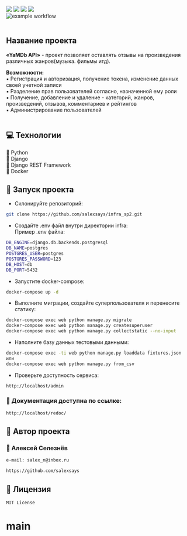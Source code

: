 ![](https://img.shields.io/badge/Python-3.7.5-blue) 
![](https://img.shields.io/badge/Django-2.2.16-green)
![](https://img.shields.io/badge/DjangoRestFramework-3.12.4-red)
![](https://img.shields.io/badge/Docker-3.8-yellow)
<br>
![example workflow](https://github.com/salexsays/yamdb_final/actions/workflows/yamdb_workflow.yml/badge.svg)
<br><br>
## Название проекта
**«YaMDb API»** - проект позволяет оставлять отзывы на произведения различных жанров(музыка. фильмы итд).

**Возможности:**<br>
:black_small_square: Регистрация и авторизация, получение токена, изменение данных своей учетной записи<br>
:black_small_square: Разделение прав пользователей согласно, назначенной ему роли<br>
:black_small_square: Получение, добавление и удаление - категорий, жанров, произведений, отзывов, комментариев и рейтингов<br>
:black_small_square: Администрирование пользователей<br><br>

## :computer: Технологии
:small_blue_diamond: Python <br>
:small_blue_diamond: Django <br>
:small_blue_diamond: Django REST Framework <br>
:small_blue_diamond: Docker <br>

## :rocket: Запуск проекта
- Склонируйте репозиторий:
```sh
git clone https://github.com/salexsays/infra_sp2.git
```
- Создайте .env файл внутри директории infra:<br>
Пример .env файла:
```sh
DB_ENGINE=django.db.backends.postgresql
DB_NAME=postgres
POSTGRES_USER=postgres
POSTGRES_PASSWORD=123
DB_HOST=db
DB_PORT=5432
```
-  Запустите docker-compose:
```sh
docker-compose up -d
```
- Выполните миграции, создайте суперпользователя и перенесите статику:
```sh
docker-compose exec web python manage.py migrate
docker-compose exec web python manage.py createsuperuser
docker-compose exec web python manage.py collectstatic --no-input
```
- Наполните базу данных тестовыми данными:
```sh
docker-compose exec -ti web python manage.py loaddata fixtures.json
или
docker-compose exec web python manage.py from_csv
```
- Проверьте доступность сервиса:
```sh
http://localhost/admin
```
### :closed_book: Документация доступна по ссылке:
```sh
http://localhost/redoc/
```

## :bust_in_silhouette: Автор проекта 

### :small_orange_diamond: Алексей Селезнёв
```html
e-mail: salex_n@inbox.ru
```
```html
https://github.com/salexsays
```
## :scroll: Лицензия
```sh
MIT License
```

# main
